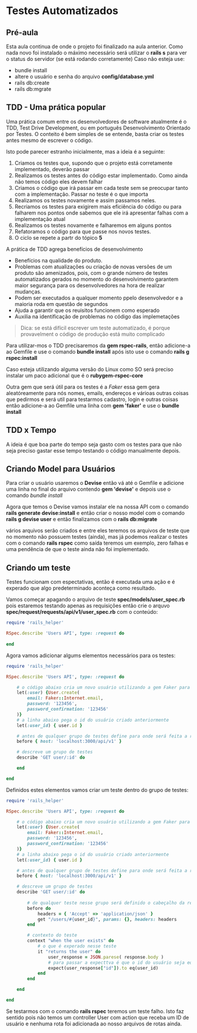 # Testes Automatizados

## Pré-aula
Esta aula continua de onde o projeto foi finalizado na aula anterior. Como nada novo foi instalado o máximo necessário será utilizar o **rails s** para ver o status do servidor (se está rodando corretamente)
Caso não esteja use:

- bundle install
- altere o usuário e senha do arquivo **config/database.yml**
- rails db:create
- rails db:mgrate

## TDD - Uma prática popular
Uma prática comum entre os desenvolvedores de software atualmente é o TDD, Test Drive Development, ou em português Desenvolvimento Orientado por Testes. O conteito é bem simples de se entende, basta criar 
os testes antes mesmo de escrever o código.

Isto pode parecer estranho inicialmente, mas a ideia é a seguinte:

1. Criamos os testes que, supondo que o projeto está corretamente implementado, deverão passar
2. Realizamos os testes antes do código estar implementado. Como ainda não temos código eles devem falhar
3. Criamos o código que irá passar em cada teste sem se preocupar tanto com a implementação. Passar no teste é o que importa
4. Realizamos os testes novamente e assim passamos neles.
5. Recriamos os testes para exigirem mais eficiência do código ou para falharem nos pontos onde sabemos que ele irá apresentar falhas com a implementação atual
6. Realizamos os testes novamente e falharemos em alguns pontos
7. Refatoramos o código para que passe nos novos testes.
8. O ciclo se repete a partr do tópico **5**

A prática de TDD agrega benefícios de desenvolvimento

- Benefícios na qualidade do produto. 
- Problemas com atualizações ou criação de novas versões de um produto são amenizados, pois, com o grande número de testes automatizados gerados no momento do 
desenvolvimento garantem maior segurança para os desenvolvedores na hora de realizar mudanças.
- Podem ser executados a qualquer momento ppelo desenvolvedor e a maioria roda em questão de segundos
- Ajuda a garantir que os reuisitos funcionem como esperado
- Auxilia na identificação de problemas no código das implemetações

> Dica:
> se está difícil escrever um teste automatizado, é porque provavelment o código de produção está muito complicado

Para utilizar-mos o TDD precisaremos da **gem rspec-rails**, então adicione-a ao Gemfile e use o comando **bundle install** após isto use o comando **rails g rspec:install**

Caso esteja utilizando alguma versão do Linux como SO será preciso instalar um paco adicional que é o **rubygem-rspec-core**

Outra gem que será útil para os testes é a *Faker* essa gem gera aleatóreamente para nós nomes, emails, endereços e várioas outras coisas que pedirmos e será util para testarmos cadastro, login e outras coisas então adicione-a ao Gemfile uma linha com **gem 'faker'** e use o **bundle install**

## TDD x Tempo
A ideia é que boa parte do tempo seja gasto com os testes para que não seja preciso gastar esse tempo testando o código manualmente depois.

## Criando Model para Usuários
Para criar o usuário usaremos o **Devise** então vá até o Gemfile e adicione uma linha no final do arquivo contendo **gem 'devise'** e depois use o comando *bundle install*

Agora que temos o Devise vamos instalar ele na nossa API com o comando **rails generate devise:install** e então criar o nosso model com o comando **rails g devise user** e então finalizamos com o **rails db:migrate**

vários arquivos serão criados e entre eles teremos os arquivos de teste que no momento não possuem testes (ainda), mas já podemos realizar o testes com o comando **rails rspec** como saída teremos um exemplo, zero falhas e uma pendência de que o teste ainda não foi implementado.

## Criando um teste
Testes funcionam com espectativas, então é executada uma ação e é experado que algo predeterminado aconteça como resultado. 

Vamos começar apagando o arquivo de teste **spec/models/user_spec.rb** pois estaremos testando apenas as requisições então crie o arquvo **spec/request/requests/api/v1/user_spec.rb** com o conteúdo:

```rb
require 'rails_helper'

RSpec.describe 'Users API', type: :request do
    
end
```

Agora vamos adicionar algums elementos necessários para os testes:

```rb
require 'rails_helper'

RSpec.describe 'Users API', type: :request do

    # o código abaixo cria um novo usuário utilizando a gem Faker para o e-mail
    let(:user) {User.create(
        email: Faker::Internet.email,
        password: '123456',
        password_confirmation: '123456'
    )}
    # a linha abaixo pega o id do usuário criado anteriormente
    let(:user_id) { user.id }

    # antes de qualquer grupo de testes define para onde será feita a requisição
    before { host: 'localhost:3000/api/v1' }

    # descreve um grupo de testes
    describe 'GET user/:id' do

    end

end
```

Definidos estes elementos vamos criar um teste dentro do grupo de testes:

```rb
require 'rails_helper'

RSpec.describe 'Users API', type: :request do

    # o código abaixo cria um novo usuário utilizando a gem Faker para o e-mail
    let(:user) {User.create(
        email: Faker::Internet.email,
        password: '123456',
        password_confirmation: '123456'
    )}
    # a linha abaixo pega o id do usuário criado anteriormente
    let(:user_id) { user.id }

    # antes de qualquer grupo de testes define para onde será feita a requisição
    before { host: 'localhost:3000/api/v1' }

    # descreve um grupo de testes
    describe 'GET user/:id' do
    
    	# de qualquer teste nesse grupo será definido o cabeçalho da requisição e será feita uma requisição do tipo GET para /users passando o ID de um user
        before do
            headers = { 'Accept' => 'application/json' }
            get "/users/#{user_id}", params: {}, headers: headers
        end

        # contexto do teste
        context "when the user exists" do
            # o que é experado nesse teste
            it "returns the user" do
                user_response = JSON.parese( response.body )
                # para passar a expecttva é que o id do usuário seja equivalente ao id do usuário armazenado no início do arquivo
                expect(user_response["id"]).to eq(user_id)
            end
        end

    end

end
```

Se testarmos com o comando **rails rspec** teremos um teste falho. Isto faz sentido pois não temos um controller User com action que receba um ID de usuário e nenhuma rota foi adicionada ao nosso arquivos de rotas ainda.





